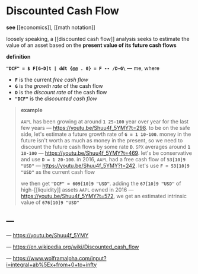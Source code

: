 # Discounted Cash Flow

**see** [[economics]], [[math notation]]

loosely speaking, a [[discounted cash flow]] analysis seeks to estimate the value of an asset based on the **present value of its future cash flows**

**definition**

**`"DCF" = $ F[G-D]t | ddt {@@ . 0} = F -- /D-G\`** &mdash; me, where

- **`F`** is the current _free cash flow_
- **`G`** is the _growth rate_ of the cash flow
- **`D`** is the _discount rate_ of the cash flow
- **`"DCF"`** is the _discounted cash flow_

> **example**
>
> `AAPL` has been growing at around **`1 25-100`** year over year for the last few years &mdash; <https://youtu.be/Shuu4f_5YMY?t=298>. to be on the safe side, let's estimate a future growth rate of **`G = 1 10-100`**. money in the future isn't worth as much as money in the present, so we need to discount the future cash flows by some rate **`D`**. `SPX` averages around **`1 10-100`** &mdash; <https://youtu.be/Shuu4f_5YMY?t=469>. let's be conservative and use **`D = 1 20-100`**. in 2016, `AAPL` had a free cash flow of **`53[10]9 "USD"`** &mdash; <https://youtu.be/Shuu4f_5YMY?t=242>. let's use **`F = 53[10]9 "USD"`** as the current cash flow
>
> we then get **`"DCF" = 609[10]9 "USD"`**. adding the **`67[10]9 "USD"`** of high-[[liquidity]] assets `AAPL` owned in 2016 &mdash; <https://youtu.be/Shuu4f_5YMY?t=572>, we get an estimated intrinsic value of **`676[10]9 "USD"`**

## &mdash;

&mdash; <https://youtu.be/Shuu4f_5YMY>

&mdash; <https://en.wikipedia.org/wiki/Discounted_cash_flow>

&mdash; <https://www.wolframalpha.com/input?i=integral+ab%5Ex+from+0+to+infty>
